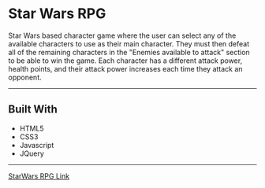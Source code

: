 # Star Wars RPG

Star Wars based character game where the user can select any of the available characters to use as their main character. They must then defeat all of the remaining characters in the "Enemies available to attack" section to be able to win the game. Each character has a different attack power, health points, and their attack power increases each time they attack an opponent. 

-------------------------------------------
## Built With

* HTML5
* CSS3
* Javascript
* JQuery

----------------------------------------
[StarWars RPG Link](https://yabdabs.github.io/StarWars-RPG/)